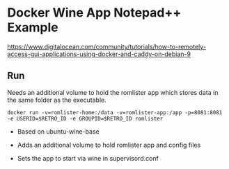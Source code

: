 # Docker Wine App Notepad++ Example

https://www.digitalocean.com/community/tutorials/how-to-remotely-access-gui-applications-using-docker-and-caddy-on-debian-9

## Run

Needs an additional volume to hold the romlister app which stores data in the same folder as the executable.

```
docker run -v=romlister-home:/data -v=romlister-app:/app -p=8081:8081  -e USERID=$RETRO_ID -e GROUPID=$RETRO_ID romlister
```

* Based on ubuntu-wine-base

* Adds an additional volume to hold romlister app and config files

* Sets the app to start via wine in supervisord.conf


